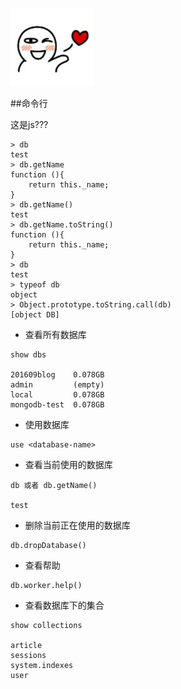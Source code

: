![profile](resource/profile.png)

##命令行

这是js???
```
> db
test
> db.getName
function (){
    return this._name;
}
> db.getName()
test
> db.getName.toString()
function (){
    return this._name;
}
> db
test
> typeof db
object
> Object.prototype.toString.call(db)
[object DB]
```

- 查看所有数据库 

```
show dbs

201609blog    0.078GB
admin         (empty)
local         0.078GB
mongodb-test  0.078GB
```

- 使用数据库

```
use <database-name>
```

- 查看当前使用的数据库

```
db 或者 db.getName()

test
```

- 删除当前正在使用的数据库

```
db.dropDatabase()
```

- 查看帮助

```
db.worker.help()
```

- 查看数据库下的集合

```
show collections

article
sessions
system.indexes
user
```

